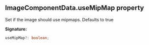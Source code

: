 
## ImageComponentData.useMipMap property

Set if the image should use mipmaps. Defaults to true

**Signature:**

```typescript
useMipMap?: boolean;
```
